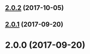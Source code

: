 <a name="2.0.2"></a>
## [2.0.2](https://github.com/rocky6/ngx-multi-modal/compare/v2.0.1...v2.0.2) (2017-10-05)



<a name="2.0.1"></a>
## [2.0.1](https://github.com/rocky6/ngx-multi-modal/compare/v2.0.0...v2.0.1) (2017-09-20)



<a name="2.0.0"></a>
# 2.0.0 (2017-09-20)



